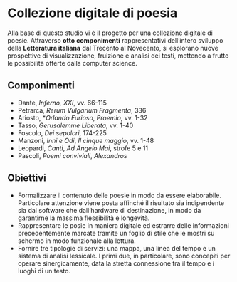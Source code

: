 # Collezione digitale di poesia

Alla base di questo studio vi è il progetto per una collezione digitale di poesie. Attraverso **otto componimenti** rappresentativi dell’intero sviluppo della **Letteratura italiana** dal Trecento al Novecento, si esplorano nuove prospettive di visualizzazione, fruizione e analisi dei testi, mettendo a frutto le possibilità offerte dalla computer science.

## Componimenti

- 	Dante, *Inferno, XXI*, vv. 66-115
- 	Petrarca, *Rerum Vulgarium Fragmenta*, 336
- 	Ariosto, **Orlando Furioso*, *Proemio*, vv. 1-32
- 	Tasso, *Gerusalemme Liberata*, vv. 1-40
- 	Foscolo, *Dei sepolcri*, 174-225
- 	Manzoni, *Inni e Odi*, *Il cinque maggio*, vv. 1-48
- 	Leopardi, *Canti*, *Ad Angelo Mai*, strofe 5 e 11
- 	Pascoli, *Poemi conviviali*, *Alexandros*

## Obiettivi

- Formalizzare il contenuto delle poesie in modo da essere elaborabile. Particolare attenzione viene posta affinché il risultato sia indipendente sia dal software che dall’hardware di destinazione, in modo da garantirne la massima flessibilità e longevità.
- Rappresentare le posie in maniera digitale ed estrarre delle informazioni precedentemente marcate tramite un foglio di stile che le mostri su schermo in modo funzionale alla lettura.
- Fornire tre tipologie di servizi: una mappa, una linea del tempo e un sistema di analisi lessicale. I primi due, in particolare, sono concepiti per operare sinergicamente, data la stretta connessione tra il tempo e i luoghi di un testo.
